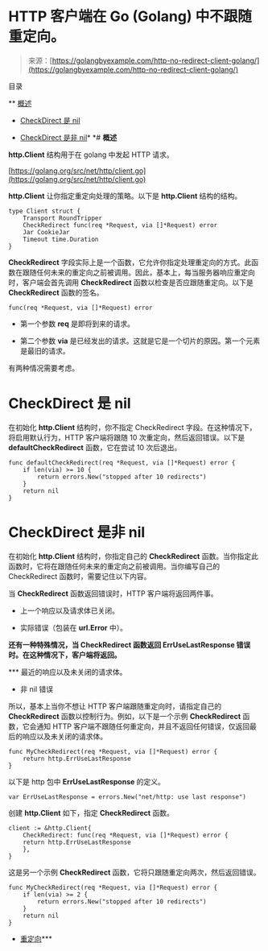 <!--yml

分类：未分类

日期：2024-10-13 06:34:11

-->

# HTTP 客户端在 Go (Golang) 中不跟随重定向。

> 来源：[https://golangbyexample.com/http-no-redirect-client-golang/](https://golangbyexample.com/http-no-redirect-client-golang/)

目录

**   [概述](#Overview "Overview")

+   [CheckDirect 是 nil](#CheckDirect_is_nil "CheckDirect is nil")

+   [CheckDirect 是非 nil](#CheckDirect_is_not-nil "CheckDirect is not-nil")*  *# **概述**

**http.Client** 结构用于在 golang 中发起 HTTP 请求。

[https://golang.org/src/net/http/client.go](https://golang.org/src/net/http/client.go)

**http.Client** 让你指定重定向处理的策略。以下是 **http.Client** 结构的结构。

```
type Client struct {
	Transport RoundTripper
	CheckRedirect func(req *Request, via []*Request) error
	Jar CookieJar
	Timeout time.Duration
}
```

**CheckRedirect** 字段实际上是一个函数，它允许你指定处理重定向的方式。此函数在跟随任何未来的重定向之前被调用。因此，基本上，每当服务器响应重定向时，客户端会首先调用 **CheckRedirect** 函数以检查是否应跟随重定向。以下是 **CheckRedirect** 函数的签名。

```
func(req *Request, via []*Request) error
```

+   第一个参数 **req** 是即将到来的请求。

+   第二个参数 **via** 是已经发出的请求。这就是它是一个切片的原因。第一个元素是最旧的请求。

有两种情况需要考虑。

# **CheckDirect 是 nil**

在初始化 **http.Client** 结构时，你不指定 CheckRedirect 字段。在这种情况下，将启用默认行为，HTTP 客户端将跟随 10 次重定向，然后返回错误。以下是 **defaultCheckRedirect** 函数，它在尝试 10 次后退出。

```
func defaultCheckRedirect(req *Request, via []*Request) error {
	if len(via) >= 10 {
		return errors.New("stopped after 10 redirects")
	}
	return nil
}
```

# **CheckDirect 是非 nil**

在初始化 **http.Client** 结构时，你指定自己的 **CheckRedirect** 函数。当你指定此函数时，它将在跟随任何未来的重定向之前被调用。当你编写自己的 CheckRedirect 函数时，需要记住以下内容。

当 **CheckRedirect** 函数返回错误时，HTTP 客户端将返回两件事。

+   上一个响应以及请求体已关闭。

+   实际错误（包装在 **url.Error** 中）。

**还有一种特殊情况，当 **CheckRedirect** 函数返回 **ErrUseLastResponse** 错误时。在这种情况下，客户端将返回。**

***   最近的响应以及未关闭的请求体。

+   非 nil 错误

所以，基本上当你不想让 HTTP 客户端跟随重定向时，请指定自己的 **CheckRedirect** 函数以控制行为。例如，以下是一个示例 **CheckRedirect** 函数，它会通知 HTTP 客户端不跟随任何重定向，并且不返回任何错误，仅返回最后的响应以及未关闭的请求体。

```
func MyCheckRedirect(req *Request, via []*Request) error {
	return http.ErrUseLastResponse
}
```

以下是 http 包中 **ErrUseLastResponse** 的定义。

```
var ErrUseLastResponse = errors.New("net/http: use last response")
```

创建 **http.Client** 如下，指定 **CheckRedirect** 函数。

```
client := &http.Client{
    CheckRedirect: func(req *Request, via []*Request) error {
	return http.ErrUseLastResponse
    },
}
```

这是另一个示例 **CheckRedirect** 函数，它将只跟随重定向两次，然后返回错误。

```
func MyCheckRedirect(req *Request, via []*Request) error {
	if len(via) >= 2 {
		return errors.New("stopped after 10 redirects")
	}
	return nil
}
```

+   [重定向](https://golangbyexample.com/tag/redirect/)***
